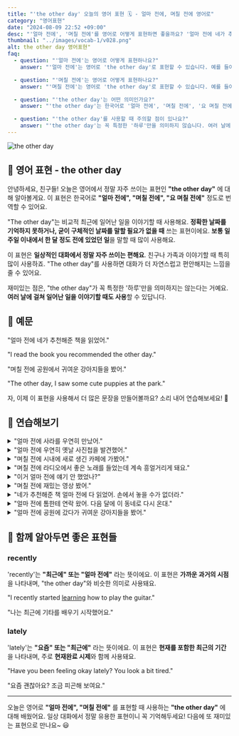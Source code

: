 ```yaml
---
title: "'the other day' 오늘의 영어 표현 🗓️ - 얼마 전에, 며칠 전에 영어로"
category: "영어표현"
date: "2024-08-09 22:52 +09:00"
desc: "'얼마 전에', '며칠 전에'를 영어로 어떻게 표현하면 좋을까요? '얼마 전에 네가 추천해준 책을 읽었어', '며칠 전에 공원에서 귀여운 강아지들을 봤어' 등을 영어로 표현하는 법을 배워봅시다. 다양한 예문을 통해서 연습하고 본인의 표현으로 만들어 보세요."
thumbnail: "../images/vocab-1/v028.png"
alt: the other day 영어표현"
faq:
  - question: "'얼마 전에'는 영어로 어떻게 표현하나요?"
    answer: "'얼마 전에'는 영어로 'the other day'로 표현할 수 있습니다. 예를 들어, 'I saw Tom the other day'는 '얼마 전에 톰을 봤어'라는 의미입니다."

  - question: "'며칠 전에'는 영어로 어떻게 표현하나요?"
    answer: "'며칠 전에'는 영어로 'the other day'로 표현할 수 있습니다. 예를 들어, 'The other day, I found an old photo album'은 '며칠 전에 옛날 사진첩을 발견했어'라는 뜻입니다."

  - question: "'the other day'는 어떤 의미인가요?"
    answer: "'the other day'는 한국어로 '얼마 전에', '며칠 전에', '요 며칠 전에' 등으로 번역될 수 있습니다. 비교적 최근에 일어난 일을 이야기할 때 사용하며, 정확한 날짜를 언급할 필요가 없을 때 쓰는 표현입니다."

  - question: "'the other day'를 사용할 때 주의할 점이 있나요?"
    answer: "'the other day'는 꼭 특정한 '하루'만을 의미하지 않습니다. 여러 날에 걸쳐 일어난 일을 이야기할 때도 사용할 수 있습니다. 또한, 일상적인 대화에서 자주 사용되는 표현이므로 친구나 가족과 대화할 때 자연스럽게 사용할 수 있습니다."
---
```


<img src="../images/vocab-1/v028-1.avif" alt="the other day"/>

## 🌟 영어 표현 - the other day

안녕하세요, 친구들! 오늘은 영어에서 정말 자주 쓰이는 표현인 **"the other day"** 에 대해 알아볼게요. 이 표현은 한국어로 **"얼마 전에", "며칠 전에", "요 며칠 전에"** 정도로 번역할 수 있어요.

"The other day"는 비교적 최근에 일어난 일을 이야기할 때 사용해요. **정확한 날짜를 기억하지 못하거나, 굳이 구체적인 날짜를 말할 필요가 없을 때** 쓰는 표현이에요. **보통 일주일 이내에서 한 달 정도 전에 있었던 일**을 말할 때 많이 사용해요.

이 표현은 **일상적인 대화에서 정말 자주 쓰이는 편해요**. 친구나 가족과 이야기할 때 특히 많이 사용하죠. "The other day"를 사용하면 대화가 더 자연스럽고 편안해지는 느낌을 줄 수 있어요.

재미있는 점은, "the other day"가 꼭 특정한 '하루'만을 의미하지는 않는다는 거예요. **여러 날에 걸쳐 일어난 일을 이야기할 때도 사용**할 수 있답니다.

<script async src="https://pagead2.googlesyndication.com/pagead/js/adsbygoogle.js?client=ca-pub-1465612013356152"
     crossorigin="anonymous"></script>
<!-- engple-horizontal-ad -->

<ins class="adsbygoogle"
     style="display:block"
     data-ad-client="ca-pub-1465612013356152"
     data-ad-slot="2106896038"
     data-ad-format="auto"
     data-full-width-responsive="true"></ins>

<script>
     (adsbygoogle = window.adsbygoogle || []).push({});
</script>

## 📖 예문

"얼마 전에 네가 추천해준 책을 읽었어."

"I read the book you recommended the other day."

"며칠 전에 공원에서 귀여운 강아지들을 봤어."

"The other day, I saw some cute puppies at the park."

자, 이제 이 표현을 사용해서 더 많은 문장을 만들어볼까요? 소리 내어 연습해보세요! 🚀

## 💬 연습해보기

<details>
<summary>"얼마 전에 사라를 우연히 만났어."</summary>
<span>"I ran into Sarah the other day."</span>
</details>

<details>
<summary>"얼마 전에 우연히 옛날 사진첩을 발견했어."</summary>
<span>"I <a href="/blog/친구를-우연히-만났어-영어표현/">came across</a> an old photo album the other day."</span>
</details>

<details>
<summary>"며칠 전에 시내에 새로 생긴 카페에 가봤어."</summary>
<span>"The other day, I tried that new coffee shop downtown."</span>
</details>

<details>
<summary>"며칠 전에 라디오에서 좋은 노래를 들었는데 계속 흥얼거리게 돼요."</summary>
<span>"I heard a fantastic song on the radio the other day and can’t stop humming it."</span>
</details>

<details>
<summary>"이거 얼마 전에 얘기 안 했었나?"</summary>
<span>"Didn't we just talk about this the other day?."</span>
</details>

<details>
<summary>"며칠 전에 재밌는 영상 봤어."</summary>
<span>"I saw the funniest video the other day."</span>
</details>

<details>
<summary>"네가 추천해준 책 얼마 전에 다 읽었어. 손에서 놓을 수가 없더라."</summary>
<span>"The other day, I <a href="/blog/in-english/182.finally/">finally</a> finished that book you recommended. Couldn't put it down!"</span>
</details>

<details>
<summary>"얼마 전에 톰한테 연락 왔어. 다음 달에 이 동네로 다시 온대."</summary>
<span>"I heard from Tom the other day. He's moving back to town next month."</span>
</details>

<details>
<summary>"얼마 전에 공원에 갔다가 귀여운 강아지들을 봤어."</summary>
<span>"I was at the park the other day and saw the cutest puppies."</span>
</details>

## 🤝 함께 알아두면 좋은 표현들

### recently

'recently'는 **"최근에" 또는 "얼마 전에"** 라는 뜻이에요. 이 표현은 **가까운 과거의 시점**을 나타내며, "the other day"와 비슷한 의미로 사용돼요.

"I recently started [learning](/blog/in-english/245.learn/) how to play the guitar."

"나는 최근에 기타를 배우기 시작했어요."

### lately

'lately'는 **"요즘" 또는 "최근에"** 라는 뜻이에요. 이 표현은 **현재를 포함한 최근의 기간**을 나타내며, 주로 **현재완료 시제**와 함께 사용돼요.

"Have you been feeling okay lately? You look a bit tired."

"요즘 괜찮아요? 조금 피곤해 보여요."

---

오늘은 영어로 **"얼마 전에", "며칠 전에"** 를 표현할 때 사용하는 **"the other day"** 에 대해 배웠어요. 일상 대화에서 정말 유용한 표현이니 꼭 기억해두세요! 다음에 또 재미있는 표현으로 만나요~ 😃
